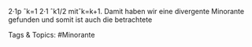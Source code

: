 2·1p
ˆk=1
2·1
ˆk1/2
mitˆk=k+1. Damit haben wir eine divergente Minorante gefunden und somit ist auch die betrachtete

   Tags & Topics:
   #Minorante